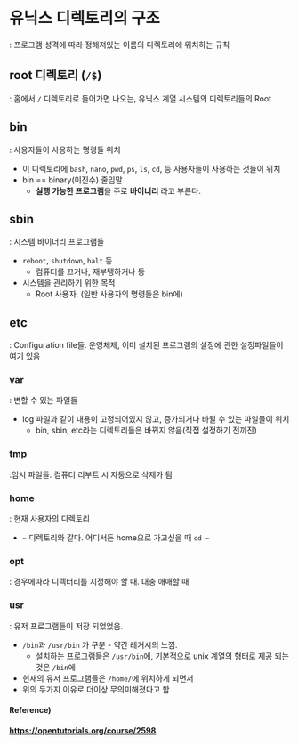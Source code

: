# 유닉스 디렉토리의 구조

: 프로그램 성격에 따라 정해져있는 이름의 디렉토리에 위치하는 규칙



## root 디렉토리 (`/$`)

: 홈에서 `/` 디렉토리로 들어가면 나오는, 유닉스 계열 시스템의 디렉토리들의 Root



## bin

: 사용자들이 사용하는 명령들 위치

* 이 디렉토리에 `bash`, `nano`, `pwd`, `ps`, `ls`, `cd`, 등 사용자들이 사용하는 것들이 위치
* bin == binary(이진수) 줄임말
  * **실행 가능한 프로그램**을 주로 **바이너리** 라고 부른다.



## sbin

: 시스템 바이너리 프로그램들

* `reboot`, `shutdown`, `halt` 등
  * 컴퓨터를 끄거나, 재부탱하거나 등
* 시스템을 관리하기 위한 목적
  * Root 사용자. (일반 사용자의 명령들은 bin에)



## etc

: Configuration file들. 운영체제, 이미 설치된 프로그램의 설정에 관한 설정파일들이 여기 있음



### var

: 변할 수 있는 파일들

* log 파일과 같이 내용이 고정되어있지 않고, 증가되거나 바뀔 수 있는 파일들이 위치
  * bin, sbin, etc라는 디렉토리들은 바뀌지 않음(직접 설정하기 전까진)



### tmp

:임시 파일들. 컴퓨터 리부트 시 자동으로 삭제가 됨



### home

: 현재 사용자의 디렉토리

* `~` 디렉토리와 같다. 어디서든 home으로 가고싶을 때 `cd ~`



### opt

: 경우에따라 디렉터리를 지정해야 할 때. 대충 애매할 때



### usr

: 유저 프로그램들이 저장 되었었음.

* `/bin`과 `/usr/bin` 가 구분 - 약간 레거시의 느낌.
  * 설치하는 프로그램들은 `/usr/bin`에, 기본적으로 unix 계열의 형태로 제공 되는 것은 `/bin`에
* 현재의 유저 프로그램들은 `/home/`에 위치하게 되면서
* 위의 두가지 이유로 더이상 무의미해졌다고 함



#### Reference)

#### https://opentutorials.org/course/2598
